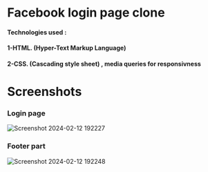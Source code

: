# Facebook login page clone
#### Technologies used : 
#### 1-HTML. (Hyper-Text Markup Language)
#### 2-CSS. (Cascading style sheet) , media queries for responsivness

# Screenshots
### Login page
![Screenshot 2024-02-12 192227](https://github.com/karndip4555/facebookloginpage2/assets/139631035/d47f9898-335e-4eed-bdf4-73c4665177f6)

### Footer part
![Screenshot 2024-02-12 192248](https://github.com/karndip4555/facebookloginpage2/assets/139631035/13333121-ae94-40ca-870e-b41434d464ae)

